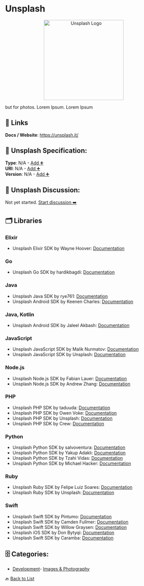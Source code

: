 # Unsplash
<p align="center">
    <img width="256" src="https://raw.githubusercontent.com/apis-list/apis-list/main/apis/unsplash/logo_256x256.png" alt="Unsplash Logo"/>
</p>
but for photos. Lorem Ipsum. Lorem Ipsum

##  🔗 Links
**Docs / Website**: https://unsplash.it/

## 🧬 Unsplash Specification:
**Type**: N/A - [Add ➕](https://github.com/apis-list/apis-list/edit/main/apis/unsplash/unsplash.yaml)  
**URI**: N/A - [Add ➕](https://github.com/apis-list/apis-list/edit/main/apis/unsplash/unsplash.yaml)  
**Version**: N/A - [Add ➕](https://github.com/apis-list/apis-list/edit/main/apis/unsplash/unsplash.yaml)

## 💬 Unsplash Discussion:
Not yet started. [Start discussion ➡️](https://github.com/apis-list/apis-list/discussions/new)

## 🗂️ Libraries
### Elixir
- Unsplash Elixir SDK by Wayne Hoover: [Documentation](https://github.com/waynehoover/unsplash-elixir)
### Go
- Unsplash Go SDK by hardikbagdi: [Documentation](https://github.com/hardikbagdi/go-unsplash)
### Java
- Unsplash Java SDK by rye761: [Documentation](https://github.com/rye761/unsplash-java-unofficial)
- Unsplash Android SDK by Keenen Charles: [Documentation](https://github.com/KeenenCharles/AndroidUnplash)
### Java, Kotlin
- Unsplash Android SDK by Jaleel Akbash: [Documentation](https://github.com/akbashev/KotSplash)
### JavaScript
- Unsplash JavaScript SDK by Malik Nurmatov: [Documentation](https://github.com/maliknurmatov/unsplashify)
-  Unsplash JavaScript SDK by Unsplash: [Documentation](https://github.com/unsplash/unsplash-js)
### Node.js
- Unsplash Node.js SDK by Fabian Lauer: [Documentation](https://github.com/FabianLauer/unsplash-json)
- Unsplash Node.js SDK by Andrew Zhang: [Documentation](https://github.com/zhangmhao/node-unsplash)
### PHP
- Unsplash PHP SDK by taduuda: [Documentation](https://github.com/taduuda/unsplash-php)
- Unsplash PHP SDK by Owen Voke: [Documentation](https://github.com/PXgamer/splas-php)
- Unsplash PHP SDK by Unsplash: [Documentation](https://github.com/unsplash/unsplash-php)
- Unsplash PHP SDK by Crew: [Documentation](https://github.com/CrewLabs/Unsplash-PHP)
### Python
- Unsplash Python SDK by salvoventura: [Documentation](https://github.com/salvoventura/pyunsplash)
- Unsplash Python SDK by Yakup Adaklı: [Documentation](https://github.com/yakupadakli/python-unsplash)
- Unsplash Python SDK by Tzahi Vidas: [Documentation](https://github.com/kazuar/unsplash)
- Unsplash Python SDK by Michael Hacker: [Documentation](https://github.com/michael-hacker/unsplash-python)
### Ruby
- Unsplash Ruby SDK by Felipe Luiz Soares: [Documentation](https://github.com/felipesoares6/UnplashPhotosAPI)
- Unsplash Ruby SDK by Unsplash: [Documentation](https://github.com/unsplash/unsplash_rb)
### Swift
- Unsplash Swift SDK by Pintumo: [Documentation](https://github.com/Pintumo/PNTMUnsplash)
- Unsplash Swift SDK by Camden Fullmer: [Documentation](https://github.com/camdenfullmer/unsplash-swift)
- Unsplash Swift SDK by Willow Graysen: [Documentation](https://github.com/istx25/Unsplash)
- Unsplash iOS SDK by Don Bytyqi: [Documentation](https://github.com/donbytyqi/Papers)
- Unsplash Swift SDK by Caramba: [Documentation](https://github.com/carambalabs/UnsplashKit)


## 🗄️ Categories:
- [Development](https://github.com/apis-list/apis-list#development-)- [Images & Photography](https://github.com/apis-list/apis-list#images--photography-)

🔙  [Back to List](https://github.com/apis-list/apis-list)
